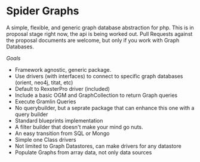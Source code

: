 # Spider Graphs
A simple, flexible, and generic graph database abstraction for php. This is in proposal stage right now, the api is being worked out.
Pull Requests against the proposal documents are welcome, but only if you work with Graph Databases.

*Goals*
  * Framework agnostic, generic package.
  * Use drivers (with interfaces) to connect to specific graph databases (orient, neo4j, titat, etc)
  * Default to RexsterPro driver (included)
  * Include a basic OGM and GraphCollection to return Graph queries
  * Execute Gramlin Queries
  * No querybuilder, but a seprate package that can enhance this one with a query builder
  * Standard blueprints implementation
  * A filter builder that doesn't make your mind go nuts.
  * An easy transition from SQL or Mongo
  * Simple one Class drivers
  * Not limited to Graph Datastores, can make drivers for any datastore
  * Populate Graphs from array data, not only data sources
